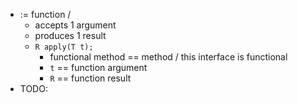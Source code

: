 * := function / 
  * accepts 1 argument
  * produces 1 result
  * `R apply(T t);`
    * functional method == method / this interface is functional
    * `t` == function argument
    * `R` == function result
* TODO: 